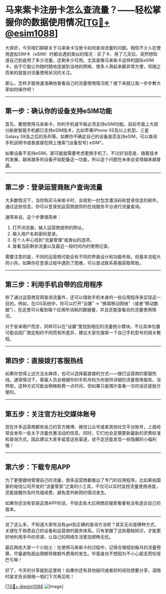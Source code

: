 # 马来紫卡注册卡怎么查流量？——轻松掌握你的数据使用情况[[TG💪+ @esim1088](https://t.me/s/esim1088)]

大家好，今天咱们聊聊关于马来紫卡注册卡如何查询流量的问题。相信不少人在使用虚拟SIM卡（eSIM）时都会遇到类似的情况：买了卡、用了几天后，突然想知道自己到底用了多少流量，还剩多少可用。尤其是像马来紫卡这样的国际eSIM卡，由于它能让你随时随地连接到当地的网络，很多人用起来都非常方便，但随之而来的就是对流量使用状况的关注。

那么，怎样才能快速准确地查看自己的流量使用情况呢？接下来就让我一步步教大家如何操作吧！

---

## **第一步：确认你的设备支持eSIM功能**

首先，要想使用马来紫卡，你的手机或平板必须支持eSIM功能。目前市面上大部分新款智能手机都已支持eSIM技术，比如苹果iPhone XS及以上机型、三星Galaxy S9及之后的系列等。如果你不确定自己的设备是否支持eSIM，可以查阅手机说明书或者直接在网上搜索“[设备型号] eSIM”。

如果设备不支持eSIM，那可能就需要考虑更换手机了。不过好消息是，随着技术的发展，越来越多的设备开始配备这一功能，所以这个问题在未来会变得越来越普遍。

---

## **第二步：登录运营商账户查询流量**

大多数情况下，当你购买马来紫卡时，会收到一封包含激活码和登录信息的邮件。通过这些信息，你可以登录到运营商提供的在线服务平台进行流量查询。

通常来说，这个步骤很简单：
1. 打开浏览器，输入运营商提供的网址。
2. 输入用户名和密码登录。
3. 在个人中心找到“流量管理”或类似的选项。
4. 查看当前剩余流量以及最近一段时间内的使用记录。

需要注意的是，不同的运营商可能会有不同的界面设计和功能布局，但基本流程大同小异。如果你在登录过程中遇到了困难，可以尝试联系客服获取帮助。

---

## **第三步：利用手机自带的应用程序**

除了通过运营商官网查询流量外，还可以借助手机本身的一些应用程序来实现这一目的。例如，在iOS系统中，你可以打开“设置” -> “蜂窝移动网络”（或者“移动数据”），在这里可以看到每个应用所消耗的数据量，并且还能查看总的流量使用情况。

对于安卓用户而言，同样可以在“设置”里找到相应的流量统计模块。不过具体位置可能会因厂商定制的不同而有所差异，建议大家先搜索一下自己手机型号的相关教程。

---

## **第四步：直接拨打客服热线**

如果你觉得上述方法太麻烦，也可以选择最直接的方式——拨打运营商的客服热线。通常情况下，客服人员会根据你的手机号码为你提供详细的流量使用报告。当然啦，这种方式可能会稍微耗费一点时间，但如果只是偶尔查看一次的话还是挺方便的。

---

## **第五步：关注官方社交媒体账号**

现在许多运营商都有自己的官方微博、微信公众号或者其他社交平台账号，上面经常会发布一些关于流量优惠活动的信息。同时，它们也会定期更新最新的资费标准和查询方式，因此建议大家多留意这些渠道，说不定还能发现一些隐藏的小福利哦！

---

## **第六步：下载专用APP**

为了更便捷地管理自己的流量，很多运营商都推出了专门的应用程序。比如某些国家的电信公司开发的“流量管家”之类的小工具，不仅可以实时监控流量使用进度，还能提醒你及时充值续费，避免意外断网的情况发生。

如果你还没有安装这类APP的话，不妨去各大应用商店搜索看看有没有适合自己的版本。

---

说了这么多，不知道大家有没有get到正确的查询方法呢？其实无论是哪种方式，关键在于熟悉自己的设备和运营商的服务体系。只有掌握了这些基础知识，才能更好地利用手中的资源，让自己的网络生活更加顺畅无忧。

最后再给大家一个小贴士：在使用马来紫卡的过程中，记得合理规划每月的流量预算，尽量避免超出限额导致额外费用的发生。毕竟谁也不想因为不小心超支而吃哑巴亏嘛！

好了，今天的分享就到这里啦！如果你还有其他疑问或者好的经验想要分享，请随时留言告诉我哦～咱们下次再见啦！

[[TG💪+ @esim1088](https://t.me/s/esim1088) ![Image](https://i.postimg.cc/4NQfJmqS/Snipaste-2025-05-13-00-14-12.png)]